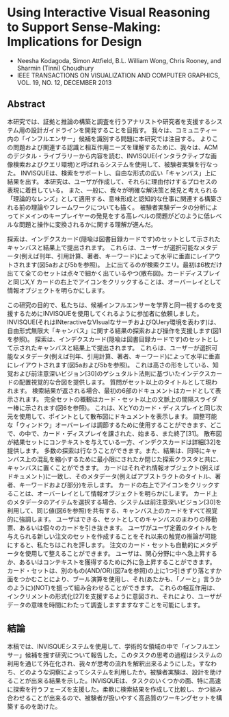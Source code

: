 # Using Interactive Visual Reasoning to Support Sense-Making: Implications for Design

- Neesha Kodagoda, Simon Attfield, B.L. William Wong, Chris Rooney, and Sharmin (Tinni) Choudhury
- IEEE TRANSACTIONS ON VISUALIZATION AND COMPUTER GRAPHICS, VOL. 19, NO. 12, DECEMBER 2013

## Abstract
本研究では、証拠と推論の構築と調査を行うアナリストや研究者を支援するシステム用の設計ガイドラインを開発することを目指す。
我々は、コミュニティー内の「インフルエンサー」候補を識別する問題に本研究では注目する。
よりこの問題および関連する認識と相互作用ニーズを理解するために、我々は、ACMのデジタル・ライブラリーから内容を読む、INVISQUE(インタラクティブな画像検索およびクエリ環境)と呼ばれるシステムを使用して、被験者実験を行なった。
INVISQUEは、検索をサポートし、自由な形式の広い「キャンバス」上に結果を出す。
本研究は、ユーザが作成して、それらに理由付けするプロセスの表現に着目している。
また、一般に、我々が明確な解決策と発見と考えられる「理論的なレンズ」として適用する、意味形成と認知的な仕事に関連する構築される前の理論やフレームワークについても描く。
被験者実験データの分析によってドメインのキープレイヤーの発見をする高レベルの問題がどのように低レベルな問題と操作に変換されるかに関する理解が進んだ。

探索は、インデクスカード(隠喩は図書目録カードです)のセットとして示されたキャンバスと結果上で提出されます。
これらは、ユーザーが選択可能なメタデータ(例えば刊年、引用計算、著者、キーワード)によって水平に垂直にレイアウトされます(図5aおよび5bを参照)。
上に出てるのが検索クエリ。最初は6枚だけ出てて全てのセットは点々で細かく出ているやつ(散布図)。カードディスプレイと同じX,Y
カードの右上でアイコンをクリックすることは、オーバーレイとして情報オブジェクトを明らかにします。



この研究の目的で、私たちは、候補インフルエンサーを学界と同一視するのを支援するためにINVISQUEを使用してくれるように参加者に依頼しました。
INVISQUE(それはINteractiveなVIsualなサーチおよびQUery環境を表わす)は、自由形式無限大「キャンバス」に関する結果の探索および操作を支援します(図1を参照)。
探索は、インデクスカード(隠喩は図書目録カードです)のセットとして示されたキャンバスと結果上で提出されます。
これらは、ユーザーが選択可能なメタデータ(例えば刊年、引用計算、著者、キーワード)によって水平に垂直にレイアウトされます(図5aおよび5bを参照)。
これは高さの形をしている、知覚および前注意深いビジョン[30]のゲシュタルト法則に基づいたインデクスカードの配置視覚的な合図を提供します。
質問がセット以上のタイトルとして現われます。
検索結果が返される場合、最初の6部のドキュメントはカードとして表示されます。
完全セットの概観はカード・セット以上の文脈上の間隔スライダー棒に示されます(図6を参照)。
これは、XとYのカード・ディスプレイと同じ次元を使用して、ポイントとして散布図にドキュメントを表示します。
調整可能な「ウィンドウ」オーバーレイは調節するために使用することができます、どこで、の中で、カード・ディスプレイを課された、始まる、また終了[31]。
散布図が結果セットにコンテキストを与えている一方、インデクスカードは詳細[32]を提供します。
多数の探索は行なうことができます。また、結果は、同時にキャンバス上の混乱を縮小するために最小限にされたか閉じた探索クラスタと共に、キャンバスに置くことができます。
カードはそれぞれ情報オブジェクト(例えばドキュメント)に一致し、そのメタデータ(例えばアブストラクトのタイトル、著者、キーワードおよび部分)を示します。
カードの右上でアイコンをクリックすることは、オーバーレイとして情報オブジェクトを明らかにします。
カード上のメタデータのアイテムを選択する場合、システムは前注意深いビジョン[30]を利用して、同じ値(図6を参照)を共有する、キャンバス上のカードをすべて視覚的に強調します。
ユーザはできる、セットとしてのキャンバスのまわりの移動票、あるいは個々のカードを引き抜きます。
ユーザがユーザ定義のタイトルを与えられる新しい注文のセットを作成することをそれ以来の触覚の推論が可能にすると、私たちはこれを評します。
注文のカード・セットも自動的にメタデータを使用して整えることができます。
ユーザは、関心分野に中へ急上昇するか、あるいはコンテキストを獲得するために外に急上昇することができます。
カード・セットは、別のもの(AND/OR)(図7aを参照)の上に1つ引きずり落とすか面をつかむことにより、ブール演算を使用し、それ(あたかも、「ノーと」言うかのように)(NOT)を振って組み合わせることができます。
これらの相互作用は、インクリメントの形式化[27]を支援するように意図され、それにより、ユーザがデータの意味を時間にわたって調査しますますなすことを可能にします。

## 結論
本稿では、INVISQUEシステムを使用して、学術的な領域の中で「インフルエンサー」候補を捜す研究について報告した。このタスクの思考の過程はシステムの利用を通じて外在化され、我々が思考の流れを解釈出来るようにした。すなわち、どのような洞察によってシステムを利用したか。被験者実験は、設計を助けることが出来る結果を示した。INVISQUEは、タスクのいくつかの面、特に高速に探索を行うフェーズを支援した。柔軟に検索結果を作成して比較し、かつ組み合わせることが出来るので、被験者が扱いやすく高品質のワーキングセットを構築するのを助けた。

